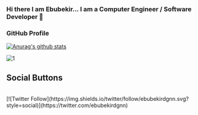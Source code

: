 ### Hi there I am Ebubekir... I am a Computer Engineer / Software Developer 👋

### GitHub Profile
[![Anurag's github stats](https://github-readme-stats.vercel.app/api?username=ebubekirdgn&theme=blue-green)](https://github.com/anuraghazra/github-readme-stats)
 
![1](https://github-readme-stats.vercel.app/api/top-langs/?username=ebubekirdgn&theme=blue-green)
 
## Social Buttons
<br>
[![Twitter Follow](https://img.shields.io/twitter/follow/ebubekirdgnn.svg?style=social)](https://twitter.com/ebubekirdgnn)  
